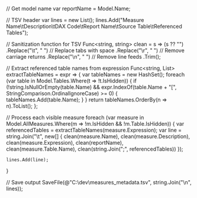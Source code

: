 // Get model name
var reportName = Model.Name;

// TSV header
var lines = new List<string>();
lines.Add("Measure Name\tDescription\tDAX Code\tReport Name\tSource Table\tReferenced Tables");

// Sanitization function for TSV
Func<string, string> clean = s => 
    (s ?? "")
    .Replace("\t", " ")     // Replace tabs with space
    .Replace("\r", " ")     // Remove carriage returns
    .Replace("\n", " ")     // Remove line feeds
    .Trim();

// Extract referenced table names from expression
Func<string, List<string>> extractTableNames = expr => {
    var tableNames = new HashSet<string>();
    foreach (var table in Model.Tables.Where(t => !t.IsHidden))
    {
        if (!string.IsNullOrEmpty(table.Name) && expr.IndexOf(table.Name + "[", StringComparison.OrdinalIgnoreCase) >= 0)
        {
            tableNames.Add(table.Name);
        }
    }
    return tableNames.OrderBy(n => n).ToList();
};

// Process each visible measure
foreach (var measure in Model.AllMeasures.Where(m => !m.IsHidden && !m.Table.IsHidden))
{
    var referencedTables = extractTableNames(measure.Expression);
    var line = string.Join("\t", new[] {
        clean(measure.Name),
        clean(measure.Description),
        clean(measure.Expression),
        clean(reportName),
        clean(measure.Table.Name),
        clean(string.Join(";", referencedTables))
    });

    lines.Add(line);
}

// Save output
SaveFile(@"C:\dev\measures_metadata.tsv", string.Join("\n", lines));
